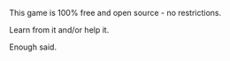 This game is 100% free and open source - no restrictions.

Learn from it and/or help it.

Enough said.
